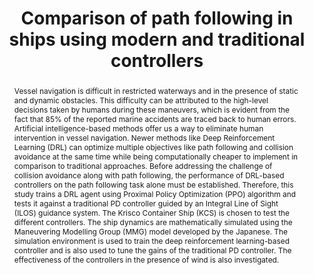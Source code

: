 ---
layout: publication
sitemap: false
title: "Comparison of path following in ships using modern and traditional controllers"
authors: Sanjeev Kumar, R.S., Alam, M. S., Reddy, B., & Somayajula, A.S.
pdf: sanjeev2023.pdf
image: sanjeev2023.png
display: Proceedings of the Sixth International Conference in Ocean Engineering (ICOE2023)
year: 2023
doi: 10.48550/arXiv.2310.14940
# code: https://github.com/MarineAutonomy/Deep-Reinforcement-Learning-Based-Control-for-Ship-Navigation
abstract: "Vessel navigation is difficult in restricted waterways and in the presence of static and dynamic obstacles. This difficulty can be attributed to the high-level decisions taken by humans during these maneuvers, which is evident from the fact that 85% of the reported marine accidents are traced back to human errors. Artificial intelligence-based methods offer us a way to eliminate human intervention in vessel navigation. Newer methods like Deep Reinforcement Learning (DRL) can optimize multiple objectives like path following and collision avoidance at the same time while being computationally cheaper to implement in comparison to traditional approaches. Before addressing the challenge of collision avoidance along with path following, the performance of DRL-based controllers on the path following task alone must be established. Therefore, this study trains a DRL agent using Proximal Policy Optimization (PPO) algorithm and tests it against a traditional PD controller guided by an Integral Line of Sight (ILOS) guidance system. The Krisco Container Ship (KCS) is chosen to test the different controllers. The ship dynamics are mathematically simulated using the Maneuvering Modelling Group (MMG) model developed by the Japanese. The simulation environment is used to train the deep reinforcement learning-based controller and is also used to tune the gains of the traditional PD controller. The effectiveness of the controllers in the presence of wind is also investigated."
---